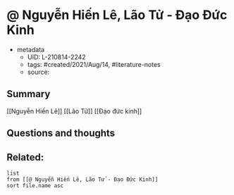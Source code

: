 # @ Nguyễn Hiến Lê, Lão Tử - Đạo Đức Kinh


- metadata
	- UID: L-210814-2242
	- tags: #created/2021/Aug/14, #literature-notes 
	- source: 

## Summary
[[Nguyễn Hiến Lê]]
[[Lão Tử]]
[[Đạo đức kinh]]


## Questions and thoughts


## Related:
```dataview
list
from [[@ Nguyễn Hiến Lê, Lão Tử - Đạo Đức Kinh]]
sort file.name asc
```
